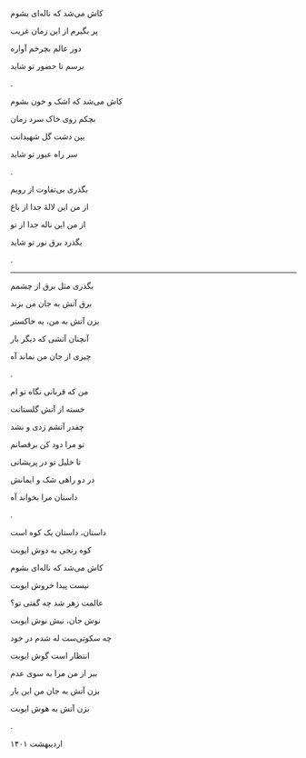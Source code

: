 <!--
.. title: شعر ایوب
.. slug: shere-ayob
.. date: 2023-04-30 15:53:30 UTC
.. tags: غزل, غزل‌واره
.. category: 
.. link: 
.. description: 
.. type: text
-->


کاش می‌شد که ناله‌ای بشوم

پر بگیرم از این زمان غریب

دور عالم بچرخم آواره

برسم تا حضور تو شاید

.


کاش می‌شد که اشک و خون بشوم

بچکم روی خاک سرد زمان

بین دشت گل شهیدانت

سر راه عبور تو شاید

.



بگذری  بی‌تفاوت از رویم

از من این لالهٔ جدا از باغ

از من این ناله جدا از تو

بگذرد برق نور تو شاید

.


---

بگذری مثل برق از چشمم

برق آتش به جان من بزند

بزن آتش به من، به خاکستر

آنچنان آتشی که دیگر بار

چیزی از جان من نماند آه

.


من که قربانی نگاه تو ام

خسته از آتش گلستانت

چقدر آتشم زدی و نشد

تو مرا دود کن برقصانم

تا خلیل تو در پریشانی

در دو راهی شک و ایمانش

داستان مرا بخواند آه

.



داستان، داستان یک کوه است

کوه رنجی به دوش ایوبت

کاش می‌شد که ناله‌ای بشوم

نیست پیدا خروش ایوبت

عالمت زهر شد چه گفتی تو؟

نوش جان، نیش نوش ایوبت

چه سکوتی‌ست له شدم در خود

انتظار است گوش ایوبت

ببر از من مرا به سوی عدم

بزن آتش به جان من این بار

بزن آتش به هوش ایوبت

.




اردیبهشت ۱۴۰۱
